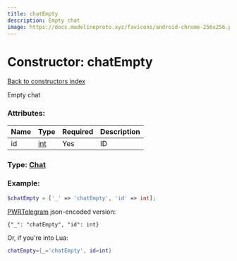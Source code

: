 ```yaml
---
title: chatEmpty
description: Empty chat
image: https://docs.madelineproto.xyz/favicons/android-chrome-256x256.png
---
```

# Constructor: chatEmpty  
[Back to constructors index](index.md)



Empty chat

### Attributes:

| Name     |    Type       | Required | Description |
|----------|---------------|----------|-------------|
|id|[int](../types/int.md) | Yes|ID|



### Type: [Chat](../types/Chat.md)


### Example:

```php
$chatEmpty = ['_' => 'chatEmpty', 'id' => int];
```  

[PWRTelegram](https://pwrtelegram.xyz) json-encoded version:

```
{"_": "chatEmpty", "id": int}
```


Or, if you're into Lua:

```lua
chatEmpty={_='chatEmpty', id=int}

```



